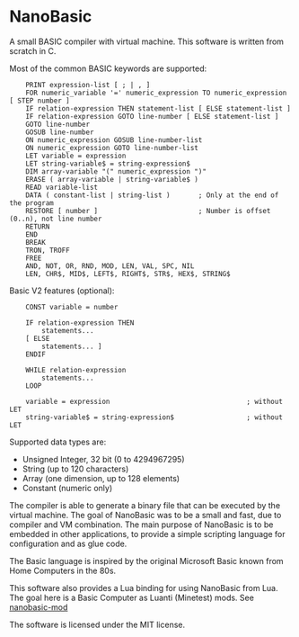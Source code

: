 NanoBasic
=========

A small BASIC compiler with virtual machine.
This software is written from scratch in C.

Most of the common BASIC keywords are supported:

```bnf
    PRINT expression-list [ ; | , ]
    FOR numeric_variable '=' numeric_expression TO numeric_expression [ STEP number ]
    IF relation-expression THEN statement-list [ ELSE statement-list ]
    IF relation-expression GOTO line-number [ ELSE statement-list ]
    GOTO line-number
    GOSUB line-number
    ON numeric_expression GOSUB line-number-list
    ON numeric_expression GOTO line-number-list
    LET variable = expression
    LET string-variable$ = string-expression$
    DIM array-variable "(" numeric_expression ")"
    ERASE ( array-variable | string-variable$ )
    READ variable-list
    DATA ( constant-list | string-list )       ; Only at the end of the program
    RESTORE [ number ]                         ; Number is offset (0..n), not line number
    RETURN
    END
    BREAK
    TRON, TROFF
    FREE
    AND, NOT, OR, RND, MOD, LEN, VAL, SPC, NIL
    LEN, CHR$, MID$, LEFT$, RIGHT$, STR$, HEX$, STRING$
```

Basic V2 features (optional):

```bnf
    CONST variable = number

    IF relation-expression THEN 
        statements...
    [ ELSE
        statements... ]
    ENDIF

    WHILE relation-expression
        statements...
    LOOP

    variable = expression                                  ; without LET
    string-variable$ = string-expression$                  ; without LET
```

Supported data types are:

- Unsigned Integer, 32 bit (0 to 4294967295)
- String (up to 120 characters)
- Array (one dimension, up to 128 elements)
- Constant (numeric only)

The compiler is able to generate a binary file that can be executed by the virtual machine.
The goal of NanoBasic was to be a small and fast, due to compiler and VM combination.
The main purpose of NanoBasic is to be embedded in other applications, to provide a
simple scripting language for configuration and as glue code.

The Basic language is inspired by the original Microsoft Basic known from Home Computers
in the 80s.

This software also provides a Lua binding for using NanoBasic from Lua. The goal
here is a Basic Computer as Luanti (Minetest) mods.
See [nanobasic-mod](https://github.com/joe7575/nanobasic-mod)

The software is licensed under the MIT license.
